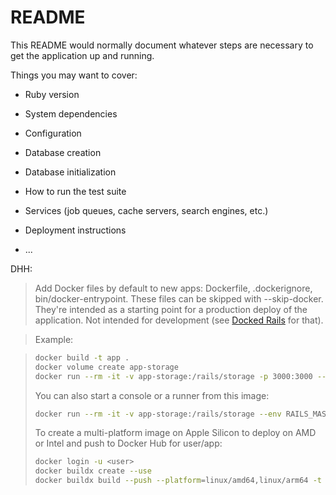 # README

This README would normally document whatever steps are necessary to get the
application up and running.

Things you may want to cover:

- Ruby version

- System dependencies

- Configuration

- Database creation

- Database initialization

- How to run the test suite

- Services (job queues, cache servers, search engines, etc.)

- Deployment instructions

- ...

DHH:

> Add Docker files by default to new apps: Dockerfile, .dockerignore, bin/docker-entrypoint. These files can be skipped with --skip-docker. They're intended as a starting point for a production deploy of the application. Not intended for development (see [Docked Rails](https://github.com/rails/docked) for that).

> Example:

> ```bash
> docker build -t app .
> docker volume create app-storage
> docker run --rm -it -v app-storage:/rails/storage -p 3000:3000 --env RAILS_MASTER_KEY=<see config/master.key> app
> ```
>
> You can also start a console or a runner from this image:
>
> ```bash
> docker run --rm -it -v app-storage:/rails/storage --env RAILS_MASTER_KEY=<see config/master.key> app console
> ```
>
> To create a multi-platform image on Apple Silicon to deploy on AMD or Intel and push to Docker Hub for user/app:
>
> ```bash
> docker login -u <user>
> docker buildx create --use
> docker buildx build --push --platform=linux/amd64,linux/arm64 -t <user/image> .
> ```
